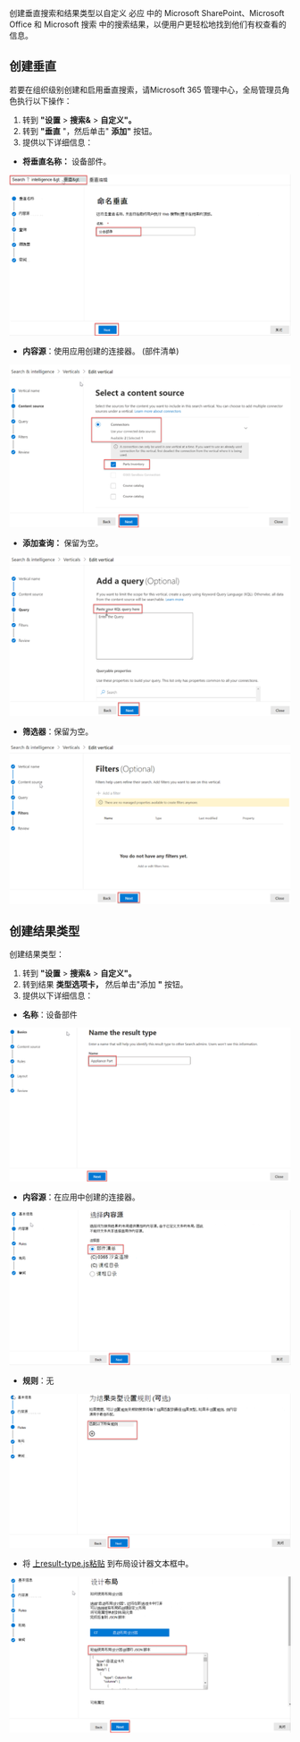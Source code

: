 <!-- markdownlint-disable MD002 MD025 MD041 -->

创建垂直搜索和结果类型以自定义 必应 中的 Microsoft SharePoint、Microsoft Office 和 Microsoft 搜索 中的搜索结果，以便用户更轻松地找到他们有权查看的信息。

## <a name="create-a-vertical"></a>创建垂直

若要在组织级别创建和启用垂直搜索，请Microsoft 365 管理中心，全局管理员角色执行以下操作[](https://admin.microsoft.com/)：

1. 转到 **"设置**  >  **搜索&**  >  **自定义"。**
2. 转到 **"垂直** "，然后单击" **添加"** 按钮。
3. 提供以下详细信息：
  * **将垂直名称：** 设备部件。

   !["命名垂直"部分屏幕截图](images/connectors-images/build11.png)

  * **内容源**：使用应用创建的连接器。  (部件清单) 

   !["内容源"部分屏幕截图](images/connectors-images/build12.png)

  * **添加查询：** 保留为空。

   !["添加查询"部分屏幕截图](images/connectors-images/build13.png)

  * **筛选器**：保留为空。

   !["筛选器"部分屏幕截图](images/connectors-images/build14.png)

## <a name="create-a-result-type"></a>创建结果类型

创建结果类型：

1. 转到 **"设置**  >  **搜索&**  >  **自定义"。**
2. 转到结果 **类型选项卡，** 然后单击"添加 **"** 按钮。
3. 提供以下详细信息：

  * **名称**：设备部件

   !["命名结果类型"部分屏幕截图](images/connectors-images/build15.png)

  * **内容源**：在应用中创建的连接器。

   !["选择内容源"部分屏幕截图](images/connectors-images/build16.png)

  * **规则**：无

   !["设置规则"部分屏幕截图](images/connectors-images/build17.png)

  * 将 [ 上result-type.js粘贴](https://github.com/microsoftgraph/msgraph-search-connector-sample/blob/master/result-type.json) 到布局设计器文本框中。

   !["设计布局"部分屏幕截图](images/connectors-images/build18.png)
